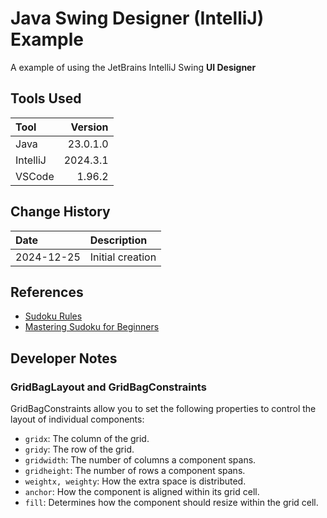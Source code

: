 # Java Swing Designer (IntelliJ) Example
A example of using the JetBrains IntelliJ Swing __UI Designer__
## Tools Used

| Tool     |  Version |
|:---------|---------:|
| Java     | 23.0.1.0 |
| IntelliJ | 2024.3.1 |
| VSCode   |   1.96.2 |

## Change History

| Date       | Description      |
|:-----------|:-----------------|
| 2024-12-25 | Initial creation |

## References
* [Sudoku Rules](https://sudoku.com/sudoku-rules/)
* [Mastering Sudoku for Beginners](https://masteringsudoku.com/sudoku-rules-beginners/)

## Developer Notes
### GridBagLayout and GridBagConstraints

GridBagConstraints allow you to set the following properties to control the layout of individual components:
* `gridx`: The column of the grid.
* `gridy`: The row of the grid.
* `gridwidth`: The number of columns a component spans.
* `gridheight`: The number of rows a component spans.
* `weightx, weighty`: How the extra space is distributed.
* `anchor`: How the component is aligned within its grid cell.
* `fill`: Determines how the component should resize within the grid cell.
